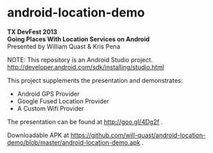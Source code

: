 android-location-demo
=====================

**TX DevFest 2013**  
**Going Places With Location Services on Android**  
Presented by William Quast & Kris Pena

NOTE: This repository is an Android Studio project.
http://developer.android.com/sdk/installing/studio.html

This project supplements the presentation and demonstrates:
 - Android GPS Provider
 - Google Fused Location Provider
 - A Custom Wifi Provider

The presentation can be found at http://goo.gl/4Dg2f .

Downloadable APK at https://github.com/will-quast/android-location-demo/blob/master/android-location-demo.apk .
